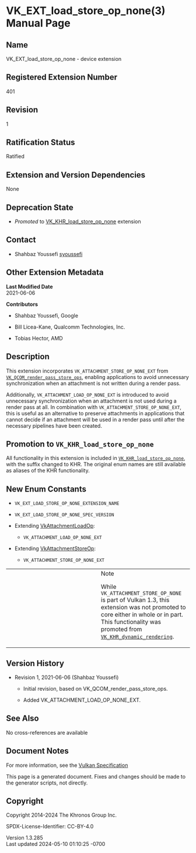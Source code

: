 # VK_EXT_load_store_op_none(3) Manual Page

## Name

VK_EXT_load_store_op_none - device extension



## <a href="#_registered_extension_number" class="anchor"></a>Registered Extension Number

401

## <a href="#_revision" class="anchor"></a>Revision

1

## <a href="#_ratification_status" class="anchor"></a>Ratification Status

Ratified

## <a href="#_extension_and_version_dependencies" class="anchor"></a>Extension and Version Dependencies

None

## <a href="#_deprecation_state" class="anchor"></a>Deprecation State

- *Promoted* to
  [VK_KHR_load_store_op_none](https://registry.khronos.org/vulkan/specs/1.3-extensions/man/html/VK_KHR_load_store_op_none.html) extension

## <a href="#_contact" class="anchor"></a>Contact

- Shahbaz Youssefi <a
  href="https://github.com/KhronosGroup/Vulkan-Docs/issues/new?body=%5BVK_EXT_load_store_op_none%5D%20@syoussefi%0A*Here%20describe%20the%20issue%20or%20question%20you%20have%20about%20the%20VK_EXT_load_store_op_none%20extension*"
  target="_blank" rel="nofollow noopener"><em></em>syoussefi</a>

## <a href="#_other_extension_metadata" class="anchor"></a>Other Extension Metadata

**Last Modified Date**  
2021-06-06

**Contributors**  
- Shahbaz Youssefi, Google

- Bill Licea-Kane, Qualcomm Technologies, Inc.

- Tobias Hector, AMD

## <a href="#_description" class="anchor"></a>Description

This extension incorporates `VK_ATTACHMENT_STORE_OP_NONE_EXT` from
[`VK_QCOM_render_pass_store_ops`](VK_QCOM_render_pass_store_ops.html),
enabling applications to avoid unnecessary synchronization when an
attachment is not written during a render pass.

Additionally, `VK_ATTACHMENT_LOAD_OP_NONE_EXT` is introduced to avoid
unnecessary synchronization when an attachment is not used during a
render pass at all. In combination with
`VK_ATTACHMENT_STORE_OP_NONE_EXT`, this is useful as an alternative to
preserve attachments in applications that cannot decide if an attachment
will be used in a render pass until after the necessary pipelines have
been created.

## <a href="#_promotion_to_vk_khr_load_store_op_none" class="anchor"></a>Promotion to `VK_KHR_load_store_op_none`

All functionality in this extension is included in
[`VK_KHR_load_store_op_none`](https://registry.khronos.org/vulkan/specs/1.3-extensions/man/html/VK_KHR_load_store_op_none.html), with the
suffix changed to KHR. The original enum names are still available as
aliases of the KHR functionality.

## <a href="#_new_enum_constants" class="anchor"></a>New Enum Constants

- `VK_EXT_LOAD_STORE_OP_NONE_EXTENSION_NAME`

- `VK_EXT_LOAD_STORE_OP_NONE_SPEC_VERSION`

- Extending [VkAttachmentLoadOp](https://registry.khronos.org/vulkan/specs/1.3-extensions/man/html/VkAttachmentLoadOp.html):

  - `VK_ATTACHMENT_LOAD_OP_NONE_EXT`

- Extending [VkAttachmentStoreOp](https://registry.khronos.org/vulkan/specs/1.3-extensions/man/html/VkAttachmentStoreOp.html):

  - `VK_ATTACHMENT_STORE_OP_NONE_EXT`

<table>
<colgroup>
<col style="width: 50%" />
<col style="width: 50%" />
</colgroup>
<tbody>
<tr class="odd">
<td class="icon"><em></em></td>
<td class="content">Note
<p>While <code>VK_ATTACHMENT_STORE_OP_NONE</code> is part of Vulkan 1.3,
this extension was not promoted to core either in whole or in part. This
functionality was promoted from <a
href="VK_KHR_dynamic_rendering.html"><code>VK_KHR_dynamic_rendering</code></a>.</p></td>
</tr>
</tbody>
</table>

## <a href="#_version_history" class="anchor"></a>Version History

- Revision 1, 2021-06-06 (Shahbaz Youssefi)

  - Initial revision, based on VK_QCOM_render_pass_store_ops.

  - Added VK_ATTACHMENT_LOAD_OP_NONE_EXT.

## <a href="#_see_also" class="anchor"></a>See Also

No cross-references are available

## <a href="#_document_notes" class="anchor"></a>Document Notes

For more information, see the <a
href="https://registry.khronos.org/vulkan/specs/1.3-extensions/html/vkspec.html#VK_EXT_load_store_op_none"
target="_blank" rel="noopener">Vulkan Specification</a>

This page is a generated document. Fixes and changes should be made to
the generator scripts, not directly.

## <a href="#_copyright" class="anchor"></a>Copyright

Copyright 2014-2024 The Khronos Group Inc.

SPDX-License-Identifier: CC-BY-4.0

Version 1.3.285  
Last updated 2024-05-10 01:10:25 -0700
